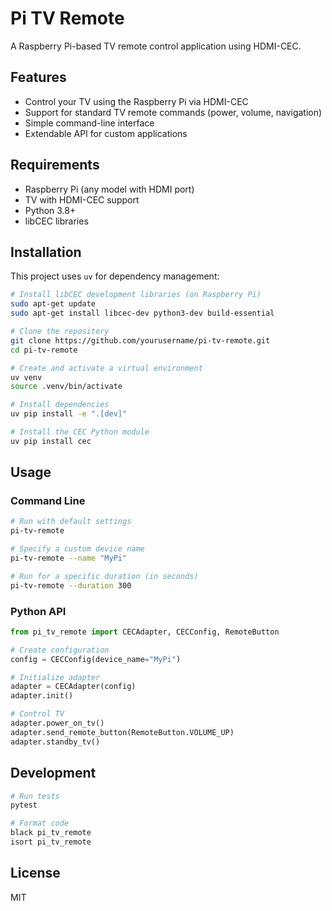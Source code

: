 # Pi TV Remote

A Raspberry Pi-based TV remote control application using HDMI-CEC.

## Features

- Control your TV using the Raspberry Pi via HDMI-CEC
- Support for standard TV remote commands (power, volume, navigation)
- Simple command-line interface
- Extendable API for custom applications

## Requirements

- Raspberry Pi (any model with HDMI port)
- TV with HDMI-CEC support
- Python 3.8+
- libCEC libraries

## Installation

This project uses `uv` for dependency management:

```bash
# Install libCEC development libraries (on Raspberry Pi)
sudo apt-get update
sudo apt-get install libcec-dev python3-dev build-essential

# Clone the repository
git clone https://github.com/yourusername/pi-tv-remote.git
cd pi-tv-remote

# Create and activate a virtual environment
uv venv
source .venv/bin/activate

# Install dependencies
uv pip install -e ".[dev]"

# Install the CEC Python module
uv pip install cec
```

## Usage

### Command Line

```bash
# Run with default settings
pi-tv-remote

# Specify a custom device name
pi-tv-remote --name "MyPi"

# Run for a specific duration (in seconds)
pi-tv-remote --duration 300
```

### Python API

```python
from pi_tv_remote import CECAdapter, CECConfig, RemoteButton

# Create configuration
config = CECConfig(device_name="MyPi")

# Initialize adapter
adapter = CECAdapter(config)
adapter.init()

# Control TV
adapter.power_on_tv()
adapter.send_remote_button(RemoteButton.VOLUME_UP)
adapter.standby_tv()
```

## Development

```bash
# Run tests
pytest

# Format code
black pi_tv_remote
isort pi_tv_remote
```

## License

MIT
